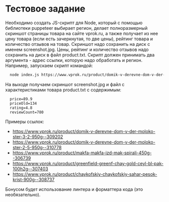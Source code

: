 # Тестовое задание

Необходимо создать JS-скрипт для Node, который с помощью библиотеки puppeteer
выбирает регион, делает полноразмерный скриншот страницы товара на сайте
vprok.ru, а также получает из нее цену товара (если есть зачеркнутая, то две цены),
рейтинг товара и количество отзывов на товар.
Скриншот надо сохранить на диск с именем screenshot.jpg.
Цены, рейтинг и количество отзывов надо сохранить на диск в файл product.txt.
Скрипт должен принимать два аргумента - адрес ссылки, которую надо обработать и
регион.
Например, запускаем скрипт командой:

```bash
  node index.js https://www.vprok.ru/product/domik-v-derevne-dom-v-der-moloko-ster-3-2-950g--309202 "Санкт-Петербург и область"
```
На выходе получаем скриншот screenshot.jpg и файл с характеристиками товара product.txt с содержимым:
```
  price=89.9
  priceOld=134
  rating=4.8
  reviewCount=780
```
Примеры ссылок:
* https://www.vprok.ru/product/domik-v-derevne-dom-v-der-moloko-ster-3-2-950g--309202
* https://www.vprok.ru/product/domik-v-derevne-dom-v-der-moloko-ster-2-5-950g--310778
* https://www.vprok.ru/product/makfa-makfa-izd-mak-spirali-450g--306739
* https://www.vprok.ru/product/greenfield-greenf-chay-gold-ceyl-bl-pak-100h2g--307403
* https://www.vprok.ru/product/chaykofskiy-chaykofskiy-sahar-pesok-krist-900g--308737

Бонусом будет использование линтера и форматтера кода (это необязательно).
